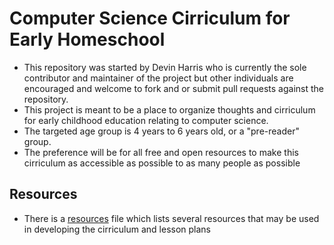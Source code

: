 # Computer Science Cirriculum for Early Homeschool
- This repository was started by Devin Harris who is currently the sole contributor and maintainer of the project but other individuals are encouraged and welcome to fork and or submit pull requests against the repository.
- This project is meant to be a place to organize thoughts and cirriculum for early childhood education relating to computer science.
- The targeted age group is 4 years to 6 years old, or a "pre-reader" group.
- The preference will be for all free and open resources to make this cirriculum as accessible as possible to as many people as possible

## Resources
- There is a [resources](https://github.com/DHarrisDevelop/cs4earlyhomeschool/blob/main/research/resources.md) file which lists several resources that may be used in developing the cirriculum and lesson plans
